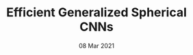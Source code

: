 ---
title: "Efficient Generalized Spherical CNNs"

# Authors
# If you created a profile for a user (e.g. the default `admin` user), write the username (folder name) here 
# and it will be replaced with their full name and linked to their profile.
authors:
- O. J. Cobb
- C. G. R. Wallis
- A. N. Mavor-Parker
- A. Marignier
- M. A. Price
- M. d'Avezac
- J. D. McEwen

# Author notes (optional)
author_notes: []

date: "08 Mar 2021"
doi: "arXiv:2010.11661"

# Publication type.
# Legend: 0 = Uncategorized; 1 = Conference paper; 2 = Journal article;
# 3 = Preprint / Working Paper; 4 = Report; 5 = Book; 6 = Book section;
# 7 = Thesis; 8 = Patent
publication_types: ["1"]

# Publication name and optional abbreviated publication name.
publication: "*International Conference on Learning Representations*"
publication_short: "*ICLR*"

abstract: 

tags: []

# Custom links (uncomment lines below)
links:
- name: URL
  url: https://arxiv.org/abs/2010.11661

---
